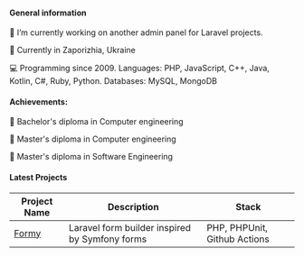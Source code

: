 <!-- ### Hi there 👋 -->
#### General information

🔭 I’m currently working on another admin panel for Laravel projects.

📍 Currently in Zaporizhia, Ukraine

💻 Programming since 2009. Languages: PHP, JavaScript, C++, Java, Kotlin, C#, Ruby, Python. Databases: MySQL, MongoDB

#### Achievements:

📄 Bachelor's diploma in Computer engineering

📄 Master's diploma in Computer engineering

📄 Master's diploma in Software Engineering

#### Latest Projects

| Project Name|Description|Stack|
|----------|-----------|------|
|[Formy](https://github.com/AlexeyRudkovskiy/Formy)|Laravel form builder inspired by Symfony forms|PHP, PHPUnit, Github Actions|

<!-- 
- 😄 Pronouns: ...
- ⚡ Fun fact: ...
--> 
